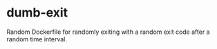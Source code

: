 # dumb-exit
Random Dockerfile for randomly exiting with a random exit code after a random time interval.
